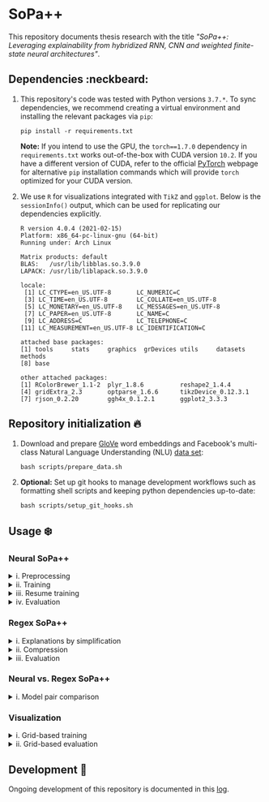 # SoPa++

This repository documents thesis research with the title *"SoPa++: Leveraging explainability from hybridized RNN, CNN and weighted finite-state neural architectures"*.

## Dependencies :neckbeard:

1. This repository's code was tested with Python versions `3.7.*`. To sync dependencies, we recommend creating a virtual environment and installing the relevant packages via `pip`:

    ```shell
    pip install -r requirements.txt
    ```

    **Note:** If you intend to use the GPU, the `torch==1.7.0` dependency in `requirements.txt` works out-of-the-box with CUDA version `10.2`. If you have a different version of CUDA, refer to the official [PyTorch](https://pytorch.org/get-started/locally/) webpage for alternative `pip` installation commands which will provide `torch` optimized for your CUDA version.

2. We use `R` for visualizations integrated with `TikZ` and `ggplot`. Below is the `sessionInfo()` output, which can be used for replicating our dependencies explicitly.

    ```
    R version 4.0.4 (2021-02-15)
    Platform: x86_64-pc-linux-gnu (64-bit)
    Running under: Arch Linux

    Matrix products: default
    BLAS:   /usr/lib/libblas.so.3.9.0
    LAPACK: /usr/lib/liblapack.so.3.9.0

    locale:
     [1] LC_CTYPE=en_US.UTF-8       LC_NUMERIC=C              
     [3] LC_TIME=en_US.UTF-8        LC_COLLATE=en_US.UTF-8    
     [5] LC_MONETARY=en_US.UTF-8    LC_MESSAGES=en_US.UTF-8   
     [7] LC_PAPER=en_US.UTF-8       LC_NAME=C                 
     [9] LC_ADDRESS=C               LC_TELEPHONE=C            
    [11] LC_MEASUREMENT=en_US.UTF-8 LC_IDENTIFICATION=C       

    attached base packages:
    [1] tools     stats     graphics  grDevices utils     datasets  methods  
    [8] base     

    other attached packages:
    [1] RColorBrewer_1.1-2  plyr_1.8.6          reshape2_1.4.4     
    [4] gridExtra_2.3       optparse_1.6.6      tikzDevice_0.12.3.1
    [7] rjson_0.2.20        ggh4x_0.1.2.1       ggplot2_3.3.3      
    ```

## Repository initialization :fire:

1. Download and prepare [GloVe](https://nlp.stanford.edu/projects/glove/) word embeddings and Facebook's multi-class Natural Language Understanding (NLU) [data set](https://research.fb.com/publications/cross-lingual-transfer-learning-for-multilingual-task-oriented-dialog/):

    ```shell
    bash scripts/prepare_data.sh
    ```

2. **Optional:** Set up git hooks to manage development workflows such as formatting shell scripts and keeping python dependencies up-to-date:

    ```shell
    bash scripts/setup_git_hooks.sh
    ```

## Usage :snowflake:

### Neural SoPa++

<details><summary>i. Preprocessing</summary>
<p>

For preprocessing Facebook's multi-class NLU data set, we use `src/preprocess_multiclass_nlu.py`:

```
usage: preprocess_multiclass_nlu.py [-h] [--data-directory <dir_path>]
                                    [--disable-upsampling]
                                    [--logging-level {debug,info,warning,error,critical}]
                                    [--truecase]

optional arguments:
  -h, --help            show this help message and exit

optional preprocessing arguments:
  --data-directory      <dir_path>
                        Data directory containing clean input data (default:
                        ./data/facebook_multiclass_nlu/)
  --disable-upsampling  Disable upsampling on the train and validation data
                        sets (default: False)
  --truecase            Retain true casing when preprocessing data. Otherwise
                        data will be lowercased by default (default: False)

optional logging arguments:
  --logging-level       {debug,info,warning,error,critical}
                        Set logging level (default: info)
```

The default workflow cleans the original NLU data, forces it to lowercased format and upsamples all minority classes. To run the default workflow, execute:

```shell
bash scripts/preprocess_multiclass_nlu.sh
```

</p>
</details>

<details><summary>ii. Training</summary>
<p>

For training the neural SoPa++ model, we use `src/train_spp.py`:

```
usage: train_spp.py [-h] --embeddings <file_path> --train-data <file_path>
                    --train-labels <file_path> --valid-data <file_path>
                    --valid-labels <file_path> [--batch-size <int>]
                    [--bias-scale <float>] [--clip-threshold <float>]
                    [--disable-scheduler] [--disable-tqdm] [--dropout <float>]
                    [--epochs <int>] [--evaluation-period <int>] [--gpu]
                    [--gpu-device <str>] [--grid-config <file_path>]
                    [--grid-training] [--learning-rate <float>]
                    [--logging-level {debug,info,warning,error,critical}]
                    [--max-doc-len <int>] [--models-directory <dir_path>]
                    [--no-wildcards] [--num-random-iterations <int>]
                    [--num-train-instances <int>] [--only-epoch-eval]
                    [--patience <int>] [--patterns <str>]
                    [--scheduler-factor <float>] [--scheduler-patience <int>]
                    [--seed <int>]
                    [--semiring {MaxSumSemiring,MaxProductSemiring}]
                    [--static-embeddings] [--tau-threshold <float>]
                    [--torch-num-threads <int>] [--tqdm-update-period <int>]
                    [--wildcard-scale <float>] [--word-dropout <float>]

optional arguments:
  -h, --help               show this help message and exit

required training arguments:
  --embeddings             <file_path>
                           Path to GloVe token embeddings file (default: None)
  --train-data             <file_path>
                           Path to train data file (default: None)
  --train-labels           <file_path>
                           Path to train labels file (default: None)
  --valid-data             <file_path>
                           Path to validation data file (default: None)
  --valid-labels           <file_path>
                           Path to validation labels file (default: None)

optional training arguments:
  --batch-size             <int>
                           Batch size for training (default: 256)
  --clip-threshold         <float>
                           Gradient clipping threshold (default: None)
  --disable-scheduler      Disable learning rate scheduler which reduces
                           learning rate on performance plateau (default:
                           False)
  --dropout                <float>
                           Neuron dropout probability (default: 0.2)
  --epochs                 <int>
                           Maximum number of training epochs (default: 50)
  --evaluation-period      <int>
                           Specify after how many training updates should
                           model evaluation(s) be conducted. Evaluation will
                           always be conducted at the end of epochs (default:
                           100)
  --learning-rate          <float>
                           Learning rate for Adam optimizer (default: 0.001)
  --max-doc-len            <int>
                           Maximum document length allowed (default: None)
  --models-directory       <dir_path>
                           Base directory where all models will be saved
                           (default: ./models)
  --num-train-instances    <int>
                           Maximum number of training instances (default:
                           None)
  --only-epoch-eval        Only evaluate model at the end of epoch, instead of
                           evaluation by updates (default: False)
  --patience               <int>
                           Number of epochs with no improvement after which
                           training will be stopped (default: 10)
  --scheduler-factor       <float>
                           Factor by which the learning rate will be reduced
                           (default: 0.1)
  --scheduler-patience     <int>
                           Number of epochs with no improvement after which
                           learning rate will be reduced (default: 5)
  --seed                   <int>
                           Global random seed for numpy and torch (default:
                           42)
  --word-dropout           <float>
                           Word dropout probability (default: 0.2)

optional grid-training arguments:
  --grid-config            <file_path>
                           Path to grid configuration file (default:
                           ./src/resources/flat_grid_heavy_config.json)
  --grid-training          Use grid-training instead of single-training
                           (default: False)
  --num-random-iterations  <int>
                           Number of random iteration(s) for each grid
                           instance (default: 10)

optional sopa-architecture arguments:
  --bias-scale             <float>
                           Scale biases by this parameter (default: 1.0)
  --no-wildcards           Do not use wildcard transitions (default: False)
  --patterns               <str>
                           Pattern lengths and counts with the following
                           syntax: PatternLength1-PatternCount1_PatternLength2
                           -PatternCount2_... (default: 6-50_5-50_4-50_3-50)
  --semiring               {MaxSumSemiring,MaxProductSemiring}
                           Specify which semiring to use (default:
                           MaxSumSemiring)
  --static-embeddings      Freeze learning of token embeddings (default:
                           False)
  --tau-threshold          <float>
                           Specify value of TauSTE binarizer tau threshold
                           (default: 0.0)
  --wildcard-scale         <float>
                           Scale wildcard(s) by this parameter (default: None)

optional hardware-acceleration arguments:
  --gpu                    Use GPU hardware acceleration (default: False)
  --gpu-device             <str>
                           GPU device specification in case --gpu option is
                           used (default: cuda:0)
  --torch-num-threads      <int>
                           Set the number of threads used for CPU intraop
                           parallelism with PyTorch (default: None)

optional logging arguments:
  --logging-level          {debug,info,warning,error,critical}
                           Set logging level (default: info)

optional progress-bar arguments:
  --disable-tqdm           Disable tqdm progress bars (default: False)
  --tqdm-update-period     <int>
                           Specify after how many training updates should the
                           tqdm progress bar be updated with model diagnostics
                           (default: 5)
```

#### Neural SoPa++ model training

To train a single neural SoPa++ model using our defaults on the CPU, execute:

```shell
bash scripts/train_spp_cpu.sh
```

To train a single neural SoPa++ model using our defaults on a single GPU, execute:

```shell
bash scripts/train_spp_gpu.sh
```

#### Grid-based neural SoPa++ model training

To apply grid-based training on neural SoPa++ models using our defaults on the CPU, execute:

```shell
bash scripts/train_spp_grid_cpu.sh
```

To apply grid-based training on neural SoPa++ models using our defaults on a single GPU, execute:

```shell
bash scripts/train_spp_grid_gpu.sh
```

</p>
</details>

<details><summary>iii. Resume training</summary>
<p>

For resuming the aforementioned training workflow in case of interruptions, we use `src/train_resume_spp.py`:

```
usage: train_resume_spp.py [-h] --model-log-directory <dir_path>
                           [--disable-tqdm] [--gpu] [--gpu-device <str>]
                           [--grid-training]
                           [--logging-level {debug,info,warning,error,critical}]
                           [--torch-num-threads <int>]
                           [--tqdm-update-period <int>]

optional arguments:
  -h, --help             show this help message and exit

required training arguments:
  --model-log-directory  <dir_path>
                         Base model directory containing model data to be
                         resumed for training (default: None)

optional grid-training arguments:
  --grid-training        Use grid-training instead of single-training
                         (default: False)

optional hardware-acceleration arguments:
  --gpu                  Use GPU hardware acceleration (default: False)
  --gpu-device           <str>
                         GPU device specification in case --gpu option is used
                         (default: cuda:0)
  --torch-num-threads    <int>
                         Set the number of threads used for CPU intraop
                         parallelism with PyTorch (default: None)

optional logging arguments:
  --logging-level        {debug,info,warning,error,critical}
                         Set logging level (default: info)

optional progress-bar arguments:
  --disable-tqdm         Disable tqdm progress bars (default: False)
  --tqdm-update-period   <int>
                         Specify after how many training updates should the
                         tqdm progress bar be updated with model diagnostics
                         (default: 5)
```

#### Resume neural SoPa++ model training

To resume training of a single neural SoPa++ model using our defaults on the CPU, execute:

```shell
bash scripts/train_resume_spp_cpu.sh /path/to/model/log/directory
```

To resume training of a single neural SoPa++ model using our defaults on a single GPU, execute:

```shell
bash scripts/train_resume_spp_gpu.sh /path/to/model/log/directory
```

#### Resume grid-based neural SoPa++ model training

To resume grid-based training of neural SoPa++ models using our defaults on the CPU, execute:

```shell
bash scripts/train_resume_spp_grid_cpu.sh /path/to/model/log/directory
```

To resume grid-based training of neural SoPa++ models using our defaults on a single GPU, execute:

```shell
bash scripts/train_resume_spp_grid_gpu.sh /path/to/model/log/directory
```

</p>
</details>

<details><summary>iv. Evaluation</summary>
<p>

For evaluating trained neural SoPa++ model(s), we use `src/evaluate_spp.py`:

```
usage: evaluate_spp.py [-h] --eval-data <file_path> --eval-labels <file_path>
                       --model-checkpoint <glob_path> [--batch-size <int>]
                       [--evaluation-metric {recall,precision,f1-score,accuracy}]
                       [--evaluation-metric-type {weighted avg,macro avg}]
                       [--gpu] [--gpu-device <str>] [--grid-evaluation]
                       [--logging-level {debug,info,warning,error,critical}]
                       [--max-doc-len <int>] [--output-prefix <str>]
                       [--torch-num-threads <int>]

optional arguments:
  -h, --help                show this help message and exit

required evaluation arguments:
  --eval-data               <file_path>
                            Path to evaluation data file (default: None)
  --eval-labels             <file_path>
                            Path to evaluation labels file (default: None)
  --model-checkpoint        <glob_path>
                            Glob path to model checkpoint(s) with '.pt'
                            extension (default: None)

optional evaluation arguments:
  --batch-size              <int>
                            Batch size for evaluation (default: 256)
  --max-doc-len             <int>
                            Maximum document length allowed (default: None)
  --output-prefix           <str>
                            Prefix for output classification report (default:
                            test)

optional grid-evaluation arguments:
  --evaluation-metric       {recall,precision,f1-score,accuracy}
                            Specify which evaluation metric to use for
                            comparison (default: f1-score)
  --evaluation-metric-type  {weighted avg,macro avg}
                            Specify which type of evaluation metric to use
                            (default: weighted avg)
  --grid-evaluation         Use grid-evaluation framework to find/summarize
                            best model (default: False)

optional hardware-acceleration arguments:
  --gpu                     Use GPU hardware acceleration (default: False)
  --gpu-device              <str>
                            GPU device specification in case --gpu option is
                            used (default: cuda:0)
  --torch-num-threads       <int>
                            Set the number of threads used for CPU intraop
                            parallelism with PyTorch (default: None)

optional logging arguments:
  --logging-level           {debug,info,warning,error,critical}
                            Set logging level (default: info)
```

#### Neural SoPa++ model evaluation

To evaluate single or multiple neural SoPa++ model(s) using our defaults on the CPU, execute:

```shell
bash scripts/evaluate_spp_cpu.sh "/glob/to/neural/model/*/checkpoint(s)"
```

To evaluate single or multiple neural SoPa++ model(s) using our defaults on a single GPU, execute:

```shell
bash scripts/evaluate_spp_gpu.sh "/glob/to/neural/model/*/checkpoint(s)"
```

#### Grid-based neural SoPa++ model evaluation

To evaluate grid-based neural SoPa++ models using our defaults on the CPU, execute:

```shell
bash scripts/evaluate_spp_grid_cpu.sh "/glob/to/neural/model/*/checkpoints"
```

To evaluate grid-based neural SoPa++ models using our defaults on a single GPU, execute:

```shell
bash scripts/evaluate_spp_grid_gpu.sh "/glob/to/neural/model/*/checkpoints"
```

</p>
</details>

### Regex SoPa++

<details><summary>i. Explanations by simplification</summary>
<p>

For explaining neural SoPa++ model(s) by simplifying it into a regex SoPa++ model, we use `src/explain_simplify_regex_spp.py`:

```
usage: explain_simplify_regex_spp.py [-h] --neural-model-checkpoint
                                     <glob_path> --train-data <file_path>
                                     --train-labels <file_path> --valid-data
                                     <file_path> --valid-labels <file_path>
                                     [--atol <float>] [--batch-size <int>]
                                     [--disable-tqdm] [--gpu]
                                     [--gpu-device <str>]
                                     [--logging-level {debug,info,warning,error,critical}]
                                     [--max-doc-len <int>]
                                     [--num-train-instances <int>]
                                     [--torch-num-threads <int>]
                                     [--tqdm-update-period <int>]

optional arguments:
  -h, --help                 show this help message and exit

required explainability arguments:
  --neural-model-checkpoint  <glob_path>
                             Glob path to neural model checkpoint(s) with
                             '.pt' extension (default: None)
  --train-data               <file_path>
                             Path to train data file (default: None)
  --train-labels             <file_path>
                             Path to train labels file (default: None)
  --valid-data               <file_path>
                             Path to validation data file (default: None)
  --valid-labels             <file_path>
                             Path to validation labels file (default: None)

optional explainability arguments:
  --atol                     <float>
                             Specify absolute tolerance when comparing
                             equivalences between tensors (default: 1e-06)
  --batch-size               <int>
                             Batch size for explainability (default: 256)
  --max-doc-len              <int>
                             Maximum document length allowed (default: None)
  --num-train-instances      <int>
                             Maximum number of training instances (default:
                             None)

optional hardware-acceleration arguments:
  --gpu                      Use GPU hardware acceleration (default: False)
  --gpu-device               <str>
                             GPU device specification in case --gpu option is
                             used (default: cuda:0)
  --torch-num-threads        <int>
                             Set the number of threads used for CPU intraop
                             parallelism with PyTorch (default: None)

optional logging arguments:
  --logging-level            {debug,info,warning,error,critical}
                             Set logging level (default: info)

optional progress-bar arguments:
  --disable-tqdm             Disable tqdm progress bars (default: False)
  --tqdm-update-period       <int>
                             Specify after how many training updates should
                             the tqdm progress bar be updated with model
                             diagnostics (default: 5)
```

To simplify single or multiple neural SoPa++ models using our defaults on the CPU, execute:

```shell
bash scripts/explain_simplify_regex_spp_cpu.sh "/glob/to/neural/model/*/checkpoint(s)"
```

To simplify single or multiple neural SoPa++ models using our defaults on a GPU, execute:

```shell
bash scripts/explain_simplify_regex_spp_gpu.sh "/glob/to/neural/model/*/checkpoint(s)"
```

</p>
</details>

<details><summary>ii. Compression</summary>
<p>

For compressing regex SoPa++ model(s), we use `src/explain_compress_regex_spp.py`:

```
usage: explain_compress_regex_spp.py [-h] --regex-model-checkpoint <glob_path>
                                     [--disable-tqdm]
                                     [--logging-level {debug,info,warning,error,critical}]
                                     [--tqdm-update-period <int>]

optional arguments:
  -h, --help                show this help message and exit

required explainability arguments:
  --regex-model-checkpoint  <glob_path>
                            Glob path to regex model checkpoint(s) with '.pt'
                            extension (default: None)

optional logging arguments:
  --logging-level           {debug,info,warning,error,critical}
                            Set logging level (default: info)

optional progress-bar arguments:
  --disable-tqdm            Disable tqdm progress bars (default: False)
  --tqdm-update-period      <int>
                            Specify after how many training updates should the
                            tqdm progress bar be updated with model
                            diagnostics (default: 5)
```

To compress single or multiple regex SoPa++ models using our defaults on the CPU, execute:

```shell
bash scripts/explain_compress_regex_spp_cpu.sh "/glob/to/regex/model/*/checkpoint(s)"
```

</p>
</details>

<details><summary>iii. Evaluation</summary>
<p>

For evaluating regex SoPa++ model(s), we use `src/evaluate_regex_spp.py`:

```
usage: evaluate_regex_spp.py [-h] --eval-data <file_path> --eval-labels
                             <file_path> --model-checkpoint <glob_path>
                             [--batch-size <int>] [--disable-tqdm] [--gpu]
                             [--gpu-device <str>]
                             [--logging-level {debug,info,warning,error,critical}]
                             [--max-doc-len <int>] [--output-prefix <str>]
                             [--torch-num-threads <int>]
                             [--tqdm-update-period <int>]

optional arguments:
  -h, --help            show this help message and exit

required evaluation arguments:
  --eval-data           <file_path>
                        Path to evaluation data file (default: None)
  --eval-labels         <file_path>
                        Path to evaluation labels file (default: None)
  --model-checkpoint    <glob_path>
                        Glob path to model checkpoint(s) with '.pt' extension
                        (default: None)

optional evaluation arguments:
  --batch-size          <int>
                        Batch size for evaluation (default: 256)
  --max-doc-len         <int>
                        Maximum document length allowed (default: None)
  --output-prefix       <str>
                        Prefix for output classification report (default:
                        test)

optional hardware-acceleration arguments:
  --gpu                 Use GPU hardware acceleration (default: False)
  --gpu-device          <str>
                        GPU device specification in case --gpu option is used
                        (default: cuda:0)
  --torch-num-threads   <int>
                        Set the number of threads used for CPU intraop
                        parallelism with PyTorch (default: None)

optional logging arguments:
  --logging-level       {debug,info,warning,error,critical}
                        Set logging level (default: info)

optional progress-bar arguments:
  --disable-tqdm        Disable tqdm progress bars (default: False)
  --tqdm-update-period  <int>
                        Specify after how many training updates should the
                        tqdm progress bar be updated with model diagnostics
                        (default: 5)
```

To evaluate single or multiple regex SoPa++ model(s) using our defaults on the CPU, execute:

```shell
bash scripts/evaluate_regex_spp_cpu.sh "/glob/to/regex/model/*/checkpoint(s)"
```

To evaluate single or multiple regex SoPa++ model(s) using our defaults on a single GPU, execute:

```shell
bash scripts/evaluate_regex_spp_gpu.sh "/glob/to/regex/model/*/checkpoint(s)"
```

</p>
</details>

### Neural vs. Regex SoPa++

<details><summary>i. Model pair comparison</summary>
<p>

For comparing neural and corresponding regex SoPa++ model pair(s), we use `src/compare_model_pairs_spp.py`:

```
usage: compare_model_pairs_spp.py [-h] --eval-data <file_path> --eval-labels
                                  <file_path> --model-log-directory
                                  <glob_path> [--atol <float>]
                                  [--batch-size <int>] [--disable-tqdm]
                                  [--gpu] [--gpu-device <str>]
                                  [--logging-level {debug,info,warning,error,critical}]
                                  [--max-doc-len <int>]
                                  [--output-prefix <str>]
                                  [--torch-num-threads <int>]
                                  [--tqdm-update-period <int>]

optional arguments:
  -h, --help             show this help message and exit

required evaluation arguments:
  --eval-data            <file_path>
                         Path to evaluation data file (default: None)
  --eval-labels          <file_path>
                         Path to evaluation labels file (default: None)
  --model-log-directory  <glob_path>
                         Glob path to model log directory/directories which
                         contain both the best neural and compressed regex
                         models (default: None)

optional evaluation arguments:
  --atol                 <float>
                         Specify absolute tolerance when comparing
                         equivalences between tensors (default: 1e-06)
  --batch-size           <int>
                         Batch size for evaluation (default: 256)
  --max-doc-len          <int>
                         Maximum document length allowed (default: None)
  --output-prefix        <str>
                         Prefix for output classification report (default:
                         test)

optional hardware-acceleration arguments:
  --gpu                  Use GPU hardware acceleration (default: False)
  --gpu-device           <str>
                         GPU device specification in case --gpu option is used
                         (default: cuda:0)
  --torch-num-threads    <int>
                         Set the number of threads used for CPU intraop
                         parallelism with PyTorch (default: None)

optional logging arguments:
  --logging-level        {debug,info,warning,error,critical}
                         Set logging level (default: info)

optional progress-bar arguments:
  --disable-tqdm         Disable tqdm progress bars (default: False)
  --tqdm-update-period   <int>
                         Specify after how many training updates should the
                         tqdm progress bar be updated with model diagnostics
                         (default: 5)
```

To compare neural and regex SoPa++ model pair(s) using our defaults on the CPU, execute:

```shell
bash scripts/compare_model_pairs_spp_cpu.sh "/glob/to/model/log/*/director(ies)"
```

To compare neural and regex SoPa++ model pair(s) using our defaults on a GPU, execute:

```shell
bash scripts/compare_model_pairs_spp_gpu.sh "/glob/to/model/log/*/director(ies)"
```

</p>
</details>

### Visualization

<details><summary>i. Grid-based training</summary>
<p>

For visualizing grid-based training performance, we use `src/tensorboard_event2csv.py` to convert tensorboard event logs to `csv` files and apply functions from `src/visualize_spp.R` to plot them. These two scripts are bound together by `scripts/visualize_train_spp_grid.sh`:

```
Usage: visualize_train_spp_grid.sh [-h|--help] tb_event_directory

Visualize grid training performance for SoPa++ neural models,
given that grid allows for the following varying arguments:
patterns, tau_threshold, seed

Optional arguments:
  -h, --help                      Show this help message and exit

Required arguments:
  tb_event_directory <glob_path>  Tensorboard event log directory/
                                  directories
```

To produce a facet-based visualization of grid-based training, simply execute:

```shell
bash scripts/visualize_train_spp_grid.sh "/glob/to/tb/event/*/director(ies)"
```

**Note:** This script has been hard-coded for grid-based training scenarios where only the following three training/model arguments are varied: `patterns`, `tau_threshold` and `seed`.

</p>
</details>

<details><summary>ii. Grid-based evaluation</summary>
<p>

For visualizing grid-based evaluation performance and model-pair distances, we apply functions from `src/visualize_spp.R`. This workflow is wrapped using `scripts/visualize_evaluate_spp_grid.sh`:

```
Usage: visualize_evaluate_spp_grid.sh [-h|--help] model_log_directory

Visualize grid evaluations with SoPa++ neural and regex
models, given that grid allows for the following varying arguments:
patterns, tau_threshold, seed

Optional arguments:
  -h, --help                       Show this help message and exit

Required arguments:
  model_log_directory <glob_path>  Model log directory/directories
                                   containing SoPa++ neural and regex
                                   models, as well as evaluation json's
```

To produce a facet-based visualization of grid-based evaluation, simply execute:

```shell
bash scripts/visualize_evaluate_spp_grid.sh "/glob/to/model/log/*/director(ies)"
```

**Note:** This script has been hard-coded for grid-based evaluation scenarios where only the following three training/model arguments are varied: `patterns`, `tau_threshold` and `seed`.

</p>
</details>

## Development :snail:

Ongoing development of this repository is documented in this [log](./docs/develop.md).
